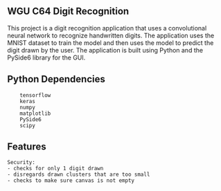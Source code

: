 ## WGU C64 Digit Recognition

This project is a digit recognition application that uses a convolutional neural network to recognize handwritten digits. The application uses the MNIST dataset to train the model and then uses the model to predict the digit drawn by the user. The application is built using Python and the PySide6 library for the GUI.



## Python Dependencies
        tensorflow
        keras
        numpy
        matplotlib
        PySide6
        scipy

## Features
    Security:
    - checks for only 1 digit drawn
    - disregards drawn clusters that are too small
    - checks to make sure canvas is not empty
